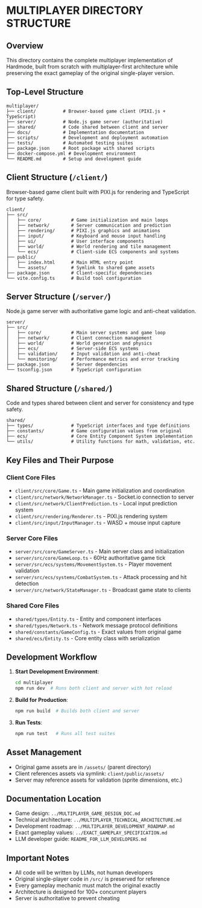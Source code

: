 # MULTIPLAYER DIRECTORY STRUCTURE

## Overview
This directory contains the complete multiplayer implementation of Hardmode, built from scratch with multiplayer-first architecture while preserving the exact gameplay of the original single-player version.

## Top-Level Structure

```
multiplayer/
├── client/          # Browser-based game client (PIXI.js + TypeScript)
├── server/          # Node.js game server (authoritative)
├── shared/          # Code shared between client and server
├── docs/            # Implementation documentation
├── scripts/         # Development and deployment automation
├── tests/           # Automated testing suites
├── package.json     # Root package with shared scripts
├── docker-compose.yml # Development environment
└── README.md        # Setup and development guide
```

## Client Structure (`/client/`)
Browser-based game client built with PIXI.js for rendering and TypeScript for type safety.

```
client/
├── src/
│   ├── core/           # Game initialization and main loops
│   ├── network/        # Server communication and prediction
│   ├── rendering/      # PIXI.js graphics and animations
│   ├── input/          # Keyboard and mouse input handling
│   ├── ui/             # User interface components
│   ├── world/          # World rendering and tile management
│   └── ecs/            # Client-side ECS components and systems
├── public/
│   ├── index.html      # Main HTML entry point
│   └── assets/         # Symlink to shared game assets
├── package.json        # Client-specific dependencies
└── vite.config.ts      # Build tool configuration
```

## Server Structure (`/server/`)
Node.js game server with authoritative game logic and anti-cheat validation.

```
server/
├── src/
│   ├── core/           # Main server systems and game loop
│   ├── network/        # Client connection management
│   ├── world/          # World generation and physics
│   ├── ecs/            # Server-side ECS systems
│   ├── validation/     # Input validation and anti-cheat
│   └── monitoring/     # Performance metrics and error tracking
├── package.json        # Server dependencies
└── tsconfig.json       # TypeScript configuration
```

## Shared Structure (`/shared/`)
Code and types shared between client and server for consistency and type safety.

```
shared/
├── types/              # TypeScript interfaces and type definitions
├── constants/          # Game configuration values from original
├── ecs/                # Core Entity Component System implementation
└── utils/              # Utility functions for math, validation, etc.
```

## Key Files and Their Purpose

### Client Core Files
- `client/src/core/Game.ts` - Main game initialization and coordination
- `client/src/network/NetworkManager.ts` - Socket.io connection to server
- `client/src/network/ClientPrediction.ts` - Local input prediction system
- `client/src/rendering/Renderer.ts` - PIXI.js rendering system
- `client/src/input/InputManager.ts` - WASD + mouse input capture

### Server Core Files
- `server/src/core/GameServer.ts` - Main server class and initialization
- `server/src/core/GameLoop.ts` - 60Hz authoritative game tick
- `server/src/ecs/systems/MovementSystem.ts` - Player movement validation
- `server/src/ecs/systems/CombatSystem.ts` - Attack processing and hit detection
- `server/src/network/StateManager.ts` - Broadcast game state to clients

### Shared Core Files
- `shared/types/Entity.ts` - Entity and component interfaces
- `shared/types/Network.ts` - Network message protocol definitions
- `shared/constants/GameConfig.ts` - Exact values from original game
- `shared/ecs/Entity.ts` - Core entity class with serialization

## Development Workflow

1. **Start Development Environment**:
   ```bash
   cd multiplayer
   npm run dev  # Runs both client and server with hot reload
   ```

2. **Build for Production**:
   ```bash
   npm run build  # Builds both client and server
   ```

3. **Run Tests**:
   ```bash
   npm run test   # Runs all test suites
   ```

## Asset Management
- Original game assets are in `/assets/` (parent directory)
- Client references assets via symlink: `client/public/assets/`
- Server may reference assets for validation (sprite dimensions, etc.)

## Documentation Location
- Game design: `../MULTIPLAYER_GAME_DESIGN_DOC.md`
- Technical architecture: `../MULTIPLAYER_TECHNICAL_ARCHITECTURE.md`
- Development roadmap: `../MULTIPLAYER_DEVELOPMENT_ROADMAP.md`
- Exact gameplay values: `../EXACT_GAMEPLAY_SPECIFICATION.md`
- LLM developer guide: `README_FOR_LLM_DEVELOPERS.md`

## Important Notes
- All code will be written by LLMs, not human developers
- Original single-player code in `/src/` is preserved for reference
- Every gameplay mechanic must match the original exactly
- Architecture is designed for 100+ concurrent players
- Server is authoritative to prevent cheating